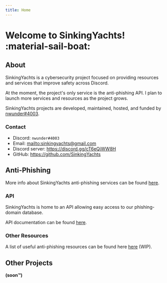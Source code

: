 ```yaml
---
title: Home
---
```


# Welcome to SinkingYachts! :material-sail-boat:



## About

SinkingYachts is a cybersecurity project focused on providing resources and services that improve safety across Discord.

At the moment, the project's only service is the anti-phishing API. I plan to launch more services and resources as the
project grows.

SinkingYachts projects are developed, maintained, hosted, and funded by [nwunder#4003](https://nwunder.com).


### Contact

- Discord: ``nwunder#4003``
- Email: <mailto:sinkingyachts@gmail.com>
- Discord server: <https://discord.gg/cT6eQjWW8H>
- GitHub: <https://github.com/SinkingYachts>



## Anti-Phishing

More info about SinkingYachts anti-phishing services can be found [here](/services).


### API

SinkingYachts is home to an API allowing easy access to our phishing-domain database.

API documentation can be found [here](https://api.sinking.yachts/docs).


### Other Resources

A list of useful anti-phishing resources can be found here [here](/resources) (WIP).


## Other Projects

**(soon™)**
